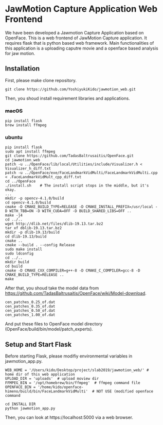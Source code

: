 # JawMotion Capture Application Web Frontend
We have been developed a Jawmotion Capture Application based on OpenFace. This is a web frontend of JawMotion Capture application.
It requires flask that is python based web framework.
Main functionalities of this application is a uploading caputre movie and a openface based analysis for jaw motion.

## Installation
First, please make clone repository.
```
git clone https://github.com/YoshiyukiKido/jawmotion_web.git
```
Then, you shoud install requirement libraries and applications.

### ~~macOS~~
```
pip install flask
brew install ffmpeg
```

### ubuntu 
```
pip install flask
sudo apt install ffmpeg
git clone https://github.com/TadasBaltrusaitis/OpenFace.git
cd jawmotion_web
patch -u ../OpenFace/lib/local/Utilities/include/Visualizer.h < Visualizer_h_diff.txt
patch -u ../OpenFace/exe/FaceLandmarkVidMulti/FaceLandmarkVidMulti.cpp < .FaceLandmarkVidMult_cpp_diff.txt
cd ../OpenFace
./install.sh    # The install script stops in the middle, but it's okay.
...
mkdir -p opencv-4.1.0/build
cd opencv-4.1.0/build
cmake -D CMAKE_BUILD_TYPE=RELEASE -D CMAKE_INSTALL_PREFIX=/usr/local -D WITH_TBB=ON -D WITH_CUDA=OFF -D BUILD_SHARED_LIBS=OFF ..
make -j4
cd ../..
wget http://dlib.net/files/dlib-19.13.tar.bz2
tar xf dblib-19.13.tar.bz2
mkdir -p dlib-19.13/build
cd dlib-19.13/build
cmake ..
cmake --build . --config Release
sudo make install
sudo ldconfig
cd ../..
mkdir build
cd build
cmake -D CMAKE_CXX_COMPILER=g++-8 -D CMAKE_C_COMPILER=gcc-8 -D CMAKE_BUILD_TYPE=RELEASE ..
make
```

After that, you shoud take the model data from https://github.com/TadasBaltrusaitis/OpenFace/wiki/Model-download.
```
cen_patches_0.25_of.dat
cen_patches_0.35_of.dat
cen_patches_0.50_of.dat
cen_patches_1.00_of.dat
```
And put these files to OpenFace model directory (OpenFace/build/bin/model/patch_experts).

## Setup and Start Flask
Before starting Flask, please modifiy environmental variables in jawmotion_app.py.
```
WEB_HOME = '/Users/kido/Desktop/project/slab2019/jawmotion_web/' # home dir of this web application
UPLOAD_DIR = 'uploads'  # upload moview dir
FFMPEG_BIN = '/opt/homebrew/bin/ffmpeg'  # ffmpeg command file
OPENFACE_BIN = '/home/kido/openface-himeno/build/bin/FaceLandmarkVidMulti'  # NOT USE (modified openface command
```

```
cd INSTALL DIR
python jawmotion_app.py
```
Then, you can look at https://localhost:5000 via a web browser.
